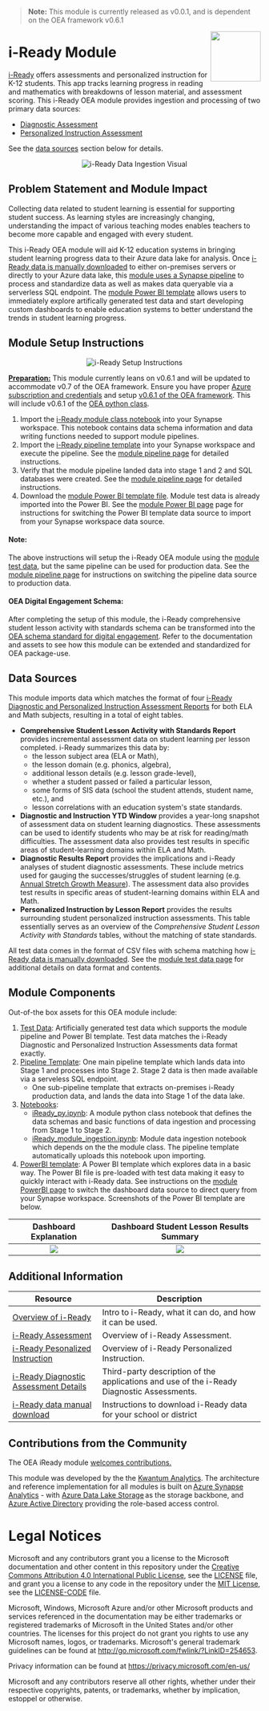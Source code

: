 > **Note:** This module is currently released as v0.0.1, and is dependent on the OEA framework v0.6.1

<img align="right" height="100" src="https://github.com/microsoft/OpenEduAnalytics/blob/main/docs/pics/oea-logo-nobg.png">

# i-Ready Module

[i-Ready](https://www.curriculumassociates.com) offers assessments and personalized instruction for K-12 students. This app tracks learning progress in reading and mathematics with breakdowns of lesson material, and assessment scoring. This i-Ready OEA module provides ingestion and processing of two primary data sources:
- [Diagnostic Assessment](https://www.curriculumassociates.com/programs/i-ready-assessment/diagnostic)  
- [Personalized Instruction Assessment](https://www.curriculumassociates.com/programs/i-ready-learning/personalized-instruction) 

See the [data sources](https://github.com/microsoft/OpenEduAnalytics/tree/main/modules/module_catalog/iReady#data-sources) section below for details.

<p align="center">
  <img src="https://github.com/cstohlmann/OpenEduAnalytics/blob/main/modules/module_catalog/iReady/docs/images/iready_data_ingestion_map.png" alt="i-Ready Data Ingestion Visual"/>
</p>

## Problem Statement and Module Impact

Collecting data related to student learning is essential for supporting student success. As learning styles are increasingly changing, understanding the impact of various teaching modes enables teachers to become more capable and engaged with every student.

This i-Ready OEA module will aid K-12 education systems in bringing student learning progress data to their Azure data lake for analysis. Once [i-Ready data is manually downloaded](https://support.curriculumassociates.com/s/article/How-do-I-export-i-Ready-data) to either on-premises servers or directly to your Azure data lake, this [module uses a Synapse pipeline](https://github.com/microsoft/OpenEduAnalytics/tree/main/modules/module_catalog/iReady/pipeline) to process and standardize data as well as makes data queryable via a serverless SQL endpoint. The [module Power BI template](https://github.com/microsoft/OpenEduAnalytics/tree/main/modules/module_catalog/iReady/powerbi) allows users to immediately explore artifically generated test data and start developing custom dashboards to enable education systems to better understand the trends in student learning progress. 

## Module Setup Instructions

<p align="center">
  <img src="https://github.com/cstohlmann/OpenEduAnalytics/blob/main/modules/module_catalog/iReady/docs/images/iready_module_setup_visual.png" alt="i-Ready Setup Instructions"/>
</p>

<ins><strong>Preparation:</ins></strong> This module currently leans on v0.6.1 and will be updated to accommodate v0.7 of the OEA framework. Ensure you have proper [Azure subscription and credentials](https://github.com/microsoft/OpenEduAnalytics/tree/main/framework) and setup [v0.6.1 of the OEA framework](https://github.com/microsoft/OpenEduAnalytics/tree/main/framework#setup-of-framework-assets). This will include v0.6.1 of the [OEA python class](https://github.com/microsoft/OpenEduAnalytics/blob/main/framework/synapse/notebook/OEA_py.ipynb).

1. Import the [i-Ready module class notebook](https://github.com/microsoft/OpenEduAnalytics/blob/main/modules/module_catalog/iReady/notebook/iReady_py.ipynb) into your Synapse workspace. This notebook contains data schema information and data writing functions needed to support module pipelines. 
2. Import the [i-Ready pipeline template](https://github.com/microsoft/OpenEduAnalytics/blob/main/modules/module_catalog/iReady/pipeline/iready_pipeline_template.zip) into your Synapse workspace and execute the pipeline. See the [module pipeline page](https://github.com/microsoft/OpenEduAnalytics/tree/main/modules/module_catalog/iReady/pipeline) for detailed instructions.
3. Verify that the module pipeline landed data into stage 1 and 2 and SQL databases were created. See the [module pipeline page](https://github.com/microsoft/OpenEduAnalytics/tree/main/modules/module_catalog/iReady/pipeline) for detailed instructions.
4. Download the [module Power BI template file](https://github.com/microsoft/OpenEduAnalytics/tree/main/modules/module_catalog/iReady/powerbi). Module test data is already imported into the Power BI. See the [module Power BI page](https://github.com/microsoft/OpenEduAnalytics/tree/main/modules/module_catalog/iReady/powerbi) page for instructions for switching the Power BI template data source to import from your Synapse workspace data source.

#### Note: 
The above instructions will setup the i-Ready OEA module using the [module test data](https://github.com/microsoft/OpenEduAnalytics/tree/main/modules/module_catalog/iReady/test_data), but the same pipeline can be used for production data. See the [module pipeline page](https://github.com/microsoft/OpenEduAnalytics/tree/main/modules/module_catalog/iReady/pipeline) for instructions on switching the pipeline data source to production data.

#### OEA Digital Engagement Schema:

After completing the setup of this module, the i-Ready comprehensive student lesson activity with standards schema can be transformed into the [OEA schema standard for digital engagement](https://github.com/microsoft/OpenEduAnalytics/tree/main/schemas/schema_catalog/Digital_Engagement_Schema). Refer to the documentation and assets to see how this module can be extended and standardized for OEA package-use.

## Data Sources

This module imports data which matches the format of four [i-Ready Diagnostic and Personalized Instruction Assessment Reports](https://www.curriculumassociates.com/programs/i-ready-assessment) for both ELA and Math subjects, resulting in a total of eight tables.
- <strong>Comprehensive Student Lesson Activity with Standards Report</strong> provides incremental assessment data on student learning per lesson completed. i-Ready summarizes this data by:
    - the lesson subject area (ELA or Math), 
    - the lesson domain (e.g. phonics, algebra), 
    - additional lesson details (e.g. lesson grade-level), 
    - whether a student passed or failed a particular lesson, 
    - some forms of SIS data (school the student attends, student name, etc.), and
    - lesson correlations with an education system's state standards.
- <strong>Diagnostic and Instruction YTD Window</strong> provides a year-long snapshot of assessment data on student learning diagnostics. These assessments can be used to identify students who may be at risk for reading/math difficulties. The assessment data also provides test results in specific areas of student-learning domains within ELA and Math. 
- <strong>Diagnostic Results Report</strong> provides the implications and i-Ready analyses of student diagnostic assessments. These include metrics used for gauging the successes/struggles of student learning (e.g. [Annual Stretch Growth Measure](https://www.curriculumassociates.com/access-and-equity/providing-a-path-to-proficiency-for-every-student)). The assessment data also provides test results in specific areas of student-learning domains within ELA and Math. 
- <strong>Personalized Instruction by Lesson Report</strong> provides the results surrounding student personalized instruction assessments. This table essentially serves as an overview of the <em>Comprehensive Student Lesson Activity with Standards</em> tables, without the matching of state standards.

All test data comes in the format of CSV files with schema matching how [i-Ready data is manually downloaded](https://support.curriculumassociates.com/s/article/How-do-I-export-i-Ready-data). See the [module test data page](https://github.com/microsoft/OpenEduAnalytics/tree/main/modules/module_catalog/iReady/test_data) for additional details on data format and contents.

## Module Components

Out-of-the box assets for this OEA module include: 
1. [Test Data](https://github.com/microsoft/OpenEduAnalytics/tree/main/modules/module_catalog/iReady/test_data): Artificially generated test data which supports the module pipeline and Power BI template. Test data matches the i-Ready Diagnostic and Personalized Instruction Assessments data format exactly.
2. [Pipeline Template](https://github.com/microsoft/OpenEduAnalytics/tree/main/modules/module_catalog/iReady/pipeline): One main pipeline template which lands data into Stage 1 and processes into Stage 2. Stage 2 data is then made available via a serveless SQL endpoint.
    - One sub-pipeline template that extracts on-premises i-Ready production data, and lands the data into Stage 1 of the data lake.
3. [Notebooks](https://github.com/microsoft/OpenEduAnalytics/tree/main/modules/module_catalog/iReady/notebook): 
    - [iReady_py.ipynb](https://github.com/microsoft/OpenEduAnalytics/blob/main/modules/module_catalog/iReady/notebook/iReady_py.ipynb): A module python class notebook that defines the data schemas and basic functions of data ingestion and processing from Stage 1 to Stage 2.
    - [iReady_module_ingestion.ipynb](https://github.com/microsoft/OpenEduAnalytics/blob/main/modules/module_catalog/iReady/notebook/iReady_module_ingestion.ipynb): Module data ingestion notebook which depends on the the module class. The pipeline template automatically uploads this notebook upon importing. 
4. [PowerBI template](https://github.com/microsoft/OpenEduAnalytics/tree/main/modules/module_catalog/iReady/powerbi): A Power BI template which explores data in a basic way. The Power BI file is pre-loaded with test data making it easy to quickly interact with i-Ready data. See instructions on the [module PowerBI page](https://github.com/microsoft/OpenEduAnalytics/tree/main/modules/module_catalog/iReady/powerbi) to switch the dashboard data source to direct query from your Synapse workspace. Screenshots of the Power BI template are below.

Dashboard Explanation  | Dashboard Student Lesson Results Summary
:-------------------------:|:-------------------------:
![](https://github.com/microsoft/OpenEduAnalytics/blob/main/modules/module_catalog/iReady/docs/images/iReady%20Module%20Dashboard%20Explanation.png) |  ![](https://github.com/microsoft/OpenEduAnalytics/blob/main/modules/module_catalog/iReady/docs/images/iReady%20Module%20Dashboard%20p1.png)  

## Additional Information

| Resource | Description |
| --- | --- |
| [Overview of i-Ready](https://www.curriculumassociates.com/) | Intro to i-Ready, what it can do, and how it can be used. |
| [i-Ready Assessment](https://www.curriculumassociates.com/programs/i-ready-assessment) | Overview of i-Ready Assessment. |
| [i-Ready Pesonalized Instruction](https://www.curriculumassociates.com/programs/i-ready-learning/personalized-instruction) | Overview of i-Ready Personalized Instruction. |
| [i-Ready Diagnostic Assessment Details](https://www.cde.state.co.us/uip/i-ready-assessment-description) | Third-party description of the applications and use of the i-Ready Diagnostic Assessments. |
| [i-Ready data manual download](https://support.curriculumassociates.com/s/article/How-do-I-export-i-Ready-data) | Instructions to download i-Ready data for your school or district |

## Contributions from the Community

The OEA iReady module [welcomes contributions.](https://github.com/microsoft/OpenEduAnalytics/blob/main/docs/license/CONTRIBUTING.md) 

This module was developed by the the [Kwantum Analytics](https://www.kwantumedu.com/). The architecture and reference implementation for all modules is built on [Azure Synapse Analytics](https://azure.microsoft.com/en-us/services/synapse-analytics/) - with [Azure Data Lake Storage](https://docs.microsoft.com/en-us/azure/storage/blobs/data-lake-storage-introduction) as the storage backbone, and [Azure Active Directory](https://azure.microsoft.com/en-us/services/active-directory/) providing the role-based access control.

# Legal Notices

Microsoft and any contributors grant you a license to the Microsoft documentation and other content
in this repository under the [Creative Commons Attribution 4.0 International Public License](https://creativecommons.org/licenses/by/4.0/legalcode),
see the [LICENSE](LICENSE) file, and grant you a license to any code in the repository under the [MIT License](https://opensource.org/licenses/MIT), see the
[LICENSE-CODE](LICENSE-CODE) file.

Microsoft, Windows, Microsoft Azure and/or other Microsoft products and services referenced in the documentation
may be either trademarks or registered trademarks of Microsoft in the United States and/or other countries.
The licenses for this project do not grant you rights to use any Microsoft names, logos, or trademarks.
Microsoft's general trademark guidelines can be found at http://go.microsoft.com/fwlink/?LinkID=254653.

Privacy information can be found at https://privacy.microsoft.com/en-us/

Microsoft and any contributors reserve all other rights, whether under their respective copyrights, patents,
or trademarks, whether by implication, estoppel or otherwise.
